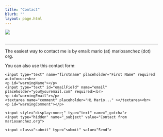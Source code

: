 ```yaml
---
title: "Contact"
blurb: ""
layout: page.html
---
```


<img src="/img/mario.png" class="profile"><br />
<a href="http://www.twitter.com/mariobox"><i class="fa fa-twitter fa-lg" aria-hidden="true" style="color:#999;"></i></a> &nbsp;&nbsp;<a href="http://www.linkedin.com/in/mariobox/"><i class="fa fa-linkedin-square fa-lg" aria-hidden="true" style="color:#999;"></i></a> &nbsp;&nbsp;<a href="http://github.com/mariobox"><i class="fa fa-github fa-lg" aria-hidden="true" style="color:#999;"></i></a> &nbsp;&nbsp;<a href="mailto:mario@mariosanchez.org"><i class="fa fa-envelope fa-lg" aria-hidden="true" style="color:#999;"></i></a> &nbsp;&nbsp;<a href="tel:305-699-6541"><i class="fa fa-phone-square fa-lg" aria-hidden="true" style="color:#999;"></i></a>
<hr />
<section id="howToContact">
<p>The easiest way to contact me is by email: mario (at) mariosanchez (dot) org.</p>
</p>You can also use this contact form:</p>

<form id="contact-form" action="https://formspree.io/mariosc@gmail.com" method="POST">

    <input type="text" name="firstname" placeholder="First Name" required autofocus><br>
    <p id="warningName"></p>
    <input type="text" id="emailField" name="email" placeholder="you@youremail.com" required><br>
    <p id="warningEmail"></p>
    <textarea name="comment" placeholder="Hi Mario..." ></textarea><br>
    <p id="warningComment"></p>

<!-- CONFIG -->
    <input style="display:none;" type="text" name="_gotcha">
    <input type="hidden" name="_subject" value="Contact from mariosanchez.org">
<!-- /CONFIG -->
    <input class="submit" type="submit" value="Send"> 
          
</form>
</section>

<div id="message"></div>


